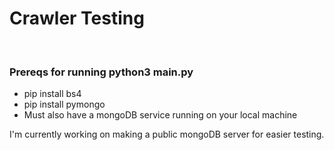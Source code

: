 <h1>Crawler Testing</h1>
<br>
<h3>Prereqs for running python3 main.py</h3>
<ul>
    <li>pip install bs4</li>
    <li>pip install pymongo</li>
    <li>Must also have a mongoDB service running on your local machine</li>
</ul>
<p>I'm currently working on making a public mongoDB server for easier testing.</p>